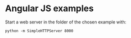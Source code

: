 # Angular JS examples

Start a web server in the folder of the chosen example with:
```
python -m SimpleHTTPServer 8000
```